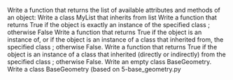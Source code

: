 Write a function that returns the list of available attributes and methods of an object: Write a class MyList that inherits from list Write a function that returns True if the object is exactly an instance of the specified class ; otherwise False Write a function that returns True if the object is an instance of, or if the object is an instance of a class that inherited from, the specified class ; otherwise False. Write a function that returns True if the object is an instance of a class that inherited (directly or indirectly) from the specified class ; otherwise False. Write an empty class BaseGeometry. Write a class BaseGeometry (based on 5-base_geometry.py
